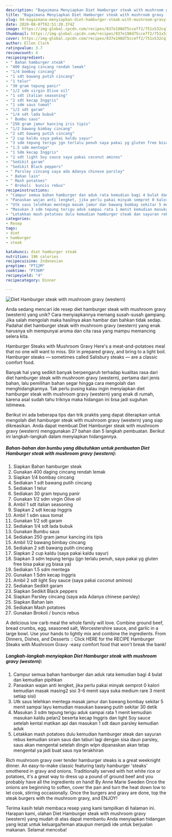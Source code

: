 ```yaml
---
description: "Bagaimana Menyiapkan Diet Hamburger steak with mushroom gravy (western) yang Enak"
title: "Bagaimana Menyiapkan Diet Hamburger steak with mushroom gravy (western) yang Enak"
slug: 94-bagaimana-menyiapkan-diet-hamburger-steak-with-mushroom-gravy-western-yang-enak
date: 2020-08-07T02:51:20.374Z
image: https://img-global.cpcdn.com/recipes/837e198d75cceff2/751x532cq70/diet-hamburger-steak-with-mushroom-gravy-western-foto-resep-utama.jpg
thumbnail: https://img-global.cpcdn.com/recipes/837e198d75cceff2/751x532cq70/diet-hamburger-steak-with-mushroom-gravy-western-foto-resep-utama.jpg
cover: https://img-global.cpcdn.com/recipes/837e198d75cceff2/751x532cq70/diet-hamburger-steak-with-mushroom-gravy-western-foto-resep-utama.jpg
author: Ellen Clark
ratingvalue: 3.7
reviewcount: 4
recipeingredient:
- " Bahan hamburger steak"
- "400 daging cincang rendah lemak"
- "1/4 bombay cincang"
- "1 sdt bawang putih cincang"
- "1 telur"
- "30 gram tepung panir"
- "1/2 sdm virgin Olive oil"
- "1 sdt italian seasoning"
- "2 sdt kecap Inggris"
- "1 sdm saus tomat"
- "1/2 sdt garam"
- "1/4 sdt lada bubuk"
- " Bumbu saus"
- "250 gram jamur kancing iris tipis"
- "1/2 bawang bimbay cincang"
- "2 sdt bawang putih cincang"
- "2 cup kaldu saya pakai kaldu sayur"
- "3 sdm tepung terigu jgn terlalu penuh saya pakai yg gluten free bisa pakai yg biasa ya"
- "1.5 sdm mentega"
- "1 Sdm kecap Inggris"
- "2 sdt light Soy sauce saya pakai coconut aminos"
- "Sedikit garam"
- "Sedikit Black peppers"
- " Parsley cincang saya ada Adanya chinese parsley"
- " Bahan lain"
- " Mash potatoes"
- " Brokoli  buncis rebus"
recipeinstructions:
- "Campur semua bahan hamburger dan aduk rata kemudian bagi 4 bulat dan kemudian pipihkan"
- "Panaskan wajan anti lengket, jika perlu pakai minyak semprot 0 kalori kemudian masak masing2 sisi 3-6 menit saya suka medium rare 3 menit setiap sisi)"
- "Utk saus lelehkan mentega masak jamur dan bawang bombay sekitar 5 menit sampai layu kemudian masukan bawang putih sekitar 30 detik"
- "Masukan 3 sdm tepung terigu aduk sampai rata 1 menit kemudian masukan kaldu pelan2 beserta kecap Inggris dan light Soy sauce setelah kental matikan api dan masukan 1 sdt daun parsley kemudian aduk"
- "Letakkan mash potatoes dulu kemudian hamburger steak dan sayuran rebus kemudian siram saus dan taburi lagi dengan sisa daun parsley, saus akan mengental setelah dingin wlpn dipanaskan akan tetap mengental ya jadi buat saus nya terakhiran"
categories:
- Resep
tags:
- diet
- hamburger
- steak

katakunci: diet hamburger steak 
nutrition: 196 calories
recipecuisine: Indonesian
preptime: "PT12M"
cooktime: "PT36M"
recipeyield: "4"
recipecategory: Dinner

---
```



![Diet Hamburger steak with mushroom gravy (western)](https://img-global.cpcdn.com/recipes/837e198d75cceff2/751x532cq70/diet-hamburger-steak-with-mushroom-gravy-western-foto-resep-utama.jpg)

Anda sedang mencari ide resep diet hamburger steak with mushroom gravy (western) yang unik? Cara menyiapkannya memang susah-susah gampang. Jika salah mengolah maka hasilnya akan hambar dan bahkan tidak sedap. Padahal diet hamburger steak with mushroom gravy (western) yang enak harusnya sih mempunyai aroma dan cita rasa yang mampu memancing selera kita.

Hamburger Steaks with Mushroom Gravy Here&#39;s a meat-and-potatoes meal that no one will want to miss. Stir in prepared gravy, and bring to a light boil. Hamburger steaks — sometimes called Salisbury steaks — are a classic comfort food.

Banyak hal yang sedikit banyak berpengaruh terhadap kualitas rasa dari diet hamburger steak with mushroom gravy (western), pertama dari jenis bahan, lalu pemilihan bahan segar hingga cara mengolah dan menghidangkannya. Tak perlu pusing kalau ingin menyiapkan diet hamburger steak with mushroom gravy (western) yang enak di rumah, karena asal sudah tahu triknya maka hidangan ini bisa jadi suguhan istimewa.


Berikut ini ada beberapa tips dan trik praktis yang dapat diterapkan untuk mengolah diet hamburger steak with mushroom gravy (western) yang siap dikreasikan. Anda dapat membuat Diet Hamburger steak with mushroom gravy (western) menggunakan 27 bahan dan 5 langkah pembuatan. Berikut ini langkah-langkah dalam menyiapkan hidangannya.

<!--inarticleads1-->

##### Bahan-bahan dan bumbu yang dibutuhkan untuk pembuatan Diet Hamburger steak with mushroom gravy (western):

1. Siapkan  Bahan hamburger steak
1. Gunakan 400 daging cincang rendah lemak
1. Siapkan 1/4 bombay cincang
1. Sediakan 1 sdt bawang putih cincang
1. Sediakan 1 telur
1. Sediakan 30 gram tepung panir
1. Gunakan 1/2 sdm virgin Olive oil
1. Ambil 1 sdt italian seasoning
1. Siapkan 2 sdt kecap Inggris
1. Ambil 1 sdm saus tomat
1. Gunakan 1/2 sdt garam
1. Sediakan 1/4 sdt lada bubuk
1. Gunakan  Bumbu saus
1. Sediakan 250 gram jamur kancing iris tipis
1. Ambil 1/2 bawang bimbay cincang
1. Sediakan 2 sdt bawang putih cincang
1. Siapkan 2 cup kaldu (saya pakai kaldu sayur)
1. Siapkan 3 sdm tepung terigu (jgn terlalu penuh, saya pakai yg gluten free bisa pakai yg biasa ya)
1. Sediakan 1.5 sdm mentega
1. Gunakan 1 Sdm kecap Inggris
1. Ambil 2 sdt light Soy sauce (saya pakai coconut aminos)
1. Sediakan Sedikit garam
1. Siapkan Sedikit Black peppers
1. Siapkan  Parsley cincang (saya ada Adanya chinese parsley)
1. Siapkan  Bahan lain
1. Sediakan  Mash potatoes
1. Gunakan  Brokoli / buncis rebus


A delicious low carb meal the whole family will love. Combine ground beef, bread crumbs, egg, seasoned salt, Worcestershire sauce, and garlic in a large bowl. Use your hands to lightly mix and combine the ingredients. From Dinners, Dishes, and Desserts :: Click HERE for the RECIPE Hamburger Steaks with Mushroom Gravy -easy comfort food that won&#39;t break the bank! 

<!--inarticleads2-->

##### Langkah-langkah menyiapkan Diet Hamburger steak with mushroom gravy (western):

1. Campur semua bahan hamburger dan aduk rata kemudian bagi 4 bulat dan kemudian pipihkan
1. Panaskan wajan anti lengket, jika perlu pakai minyak semprot 0 kalori kemudian masak masing2 sisi 3-6 menit saya suka medium rare 3 menit setiap sisi)
1. Utk saus lelehkan mentega masak jamur dan bawang bombay sekitar 5 menit sampai layu kemudian masukan bawang putih sekitar 30 detik
1. Masukan 3 sdm tepung terigu aduk sampai rata 1 menit kemudian masukan kaldu pelan2 beserta kecap Inggris dan light Soy sauce setelah kental matikan api dan masukan 1 sdt daun parsley kemudian aduk
1. Letakkan mash potatoes dulu kemudian hamburger steak dan sayuran rebus kemudian siram saus dan taburi lagi dengan sisa daun parsley, saus akan mengental setelah dingin wlpn dipanaskan akan tetap mengental ya jadi buat saus nya terakhiran


Rich mushroom gravy over tender hamburger steaks is a great weeknight dinner. An easy-to-make classic featuring tasty hamburger &#39;steaks&#39; smothered in gravy and onions. Traditionally served with hot white rice or potatoes, it&#39;s a great way to dress up a pound of ground beef and you probably have all the ingredients on hand! By Anne Marie Sweden Once the onions are beginning to soften, cover the pan and turn the heat down low to let cook, stirring occasionally. Once the burgers and gravy are done, top the steak burgers with the mushroom gravy, and ENJOY! 

Terima kasih telah membaca resep yang kami tampilkan di halaman ini. Harapan kami, olahan Diet Hamburger steak with mushroom gravy (western) yang mudah di atas dapat membantu Anda menyiapkan hidangan yang lezat untuk keluarga/teman ataupun menjadi ide untuk berjualan makanan. Selamat mencoba!
